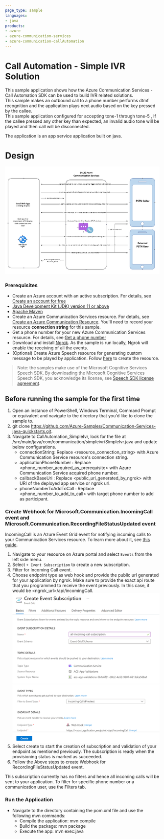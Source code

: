 ```yaml
---
page_type: sample
languages:
- java
products:
- azure
- azure-communication-services
- azure-communication-callAutomation
---
```


# Call Automation - Simple IVR Solution

This sample application shows how the Azure Communication Services - Call Automation SDK can be used to build IVR related solutions.  
This sample makes an outbound call to a phone number performs dtmf recognition and the application plays next audio based on the key pressed by the callee.      
This sample application configured for accepting tone-1  through tone-5 , If the callee pressed any other key than expected, an invalid audio tone will be played and then call will be disconnected.  

The application is an app service application built on java.  

# Design

![design](./data/simpleivr-design.png)

### Prerequisites

- Create an Azure account with an active subscription. For details, see [Create an account for free](https://azure.microsoft.com/free/)
- [Java Development Kit (JDK) version 11 or above](https://docs.microsoft.com/azure/developer/java/fundamentals/java-jdk-install)
- [Apache Maven](https://maven.apache.org/download.cgi)
- Create an Azure Communication Services resource. For details, see [Create an Azure Communication Resource](https://docs.microsoft.com/azure/communication-services/quickstarts/create-communication-resource). You'll need to record your resource **connection string** for this sample.
- Get a phone number for your new Azure Communication Services resource. For details, see [Get a phone number](https://learn.microsoft.com/en-us/azure/communication-services/quickstarts/telephony/get-phone-number?tabs=windows&pivots=programming-language-java)
- Download and install [Ngrok](https://www.ngrok.com/download). As the sample is run locally, Ngrok will enable the receiving of all the events.
- (Optional) Create Azure Speech resource for generating custom message to be played by application. Follow [here](https://docs.microsoft.com/azure/cognitive-services/speech-service/overview#try-the-speech-service-for-free) to create the resource.

> Note: the samples make use of the Microsoft Cognitive Services Speech SDK. By downloading the Microsoft Cognitive Services Speech SDK, you acknowledge its license, see [Speech SDK license agreement](https://aka.ms/csspeech/license201809).

## Before running the sample for the first time

1. Open an instance of PowerShell, Windows Terminal, Command Prompt or equivalent and navigate to the directory that you'd like to clone the sample to.
2. git clone https://github.com/Azure-Samples/Communication-Services-java-quickstarts.git.
3. Navigate to CallAutomation_SimpleIvr, look for the file at /src/main/java/com/communication/simpleivr/SimpleIvr.java and update below configurations.
	- connectionString: Replace <resource_connection_string> with Azure Communication Service resource's connection string.
	- applicationPhoneNumber : Replace <phone_number_acquired_as_prerequisite> with Azure Communication Service acquired phone number.
	- callbackBaseUri : Replace <public_url_generated_by_ngrok> with URI of the deployed app service or ngrok url.
	- phoneNumberToAddToCall : Replace <phone_number_to_add_to_call> with target phone number to add as participant.

### Create Webhook for Microsoft.Communication.IncomingCall event and Microsoft.Communication.RecordingFileStatusUpdated event
IncomingCall is an Azure Event Grid event for notifying incoming calls to your Communication Services resource. To learn more about it, see [this guide](https://learn.microsoft.com/en-us/azure/communication-services/concepts/call-automation/incoming-call-notification). 
1. Navigate to your resource on Azure portal and select `Events` from the left side menu.
1. Select `+ Event Subscription` to create a new subscription. 
1. Filter for Incoming Call event. 
1. Choose endpoint type as web hook and provide the public url generated for your application by ngrok. Make sure to provide the exact api route that you programmed to receive the event previously. In this case, it would be <ngrok_url>/api/incomingCall. 
![Screenshot of portal page to create a new event subscription.](./media/event-susbcription.png)
![Screenshot of portal page to create a new event subscription.](./media/MicrosoftTeams-image.png)
1. Select create to start the creation of subscription and validation of your endpoint as mentioned previously. The subscription is ready when the provisioning status is marked as succeeded. 
1. Follow the Above steps to create Webhook for RecordingFileStatusUpdated event.

This subscription currently has no filters and hence all incoming calls will be sent to your application. To filter for specific phone number or a communication user, use the Filters tab.

### Run the Application

- Navigate to the directory containing the pom.xml file and use the following mvn commands:
	- Compile the application: mvn compile
	- Build the package: mvn package
	- Execute the app: mvn exec:java
